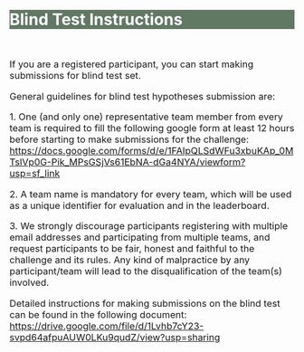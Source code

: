 <br>
<br>
<div class="widewrapper pagetitle">
  <div class="container" style="background-color:#617863">
    <h1 style="color:white;">Blind Test Instructions</h1>
  </div>
</div>
<br>

<p style="font-size:16.5px;">If you are a registered participant, you can start making submissions for blind test set.</p>

<p style="font-size:16.5px;">General guidelines for blind test hypotheses submission are:</p>

<p style="font-size:16.5px;">1. One (and only one) representative team member from every team is required to fill the following google form at least 12 hours before starting to make submissions for the challenge:<a href = "https://docs.google.com/forms/d/e/1FAIpQLSdWFu3xbuKAp_0MTslVp0G-Pik_MPsGSjVs61EbNA-dGa4NYA/viewform?usp=sf_link"> https://docs.google.com/forms/d/e/1FAIpQLSdWFu3xbuKAp_0MTslVp0G-Pik_MPsGSjVs61EbNA-dGa4NYA/viewform?usp=sf_link</a> </p>

<p style="font-size:16.5px;">2. A team name is mandatory for every team, which will be used as a unique identifier for evaluation and in the leaderboard.</p>

<p style="font-size:16.5px;">3. We strongly discourage participants registering with multiple email addresses and participating from multiple teams, and request participants to be fair, honest and faithful to the challenge and its rules. Any kind of malpractice by any participant/team will lead to the disqualification of the team(s) involved.</p>


<p style="font-size:16.5px;">Detailed instructions for making submissions on the blind test can be found in the following document: <a href = "https://drive.google.com/file/d/1Lvhb7cY23-svpd64afpuAUW0LKu9qudZ/view?usp=sharing">https://drive.google.com/file/d/1Lvhb7cY23-svpd64afpuAUW0LKu9qudZ/view?usp=sharing</a> </p>

